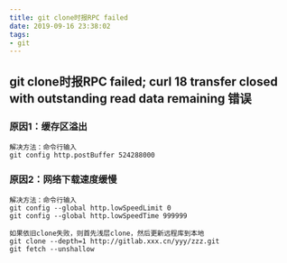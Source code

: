 ```yaml
---
title: git clone时报RPC failed
date: 2019-09-16 23:38:02
tags:
- git
---
```


## git clone时报RPC failed; curl 18 transfer closed with outstanding read data remaining 错误

### 原因1：缓存区溢出

```
解决方法：命令行输入
git config http.postBuffer 524288000
```


### 原因2：网络下载速度缓慢

```
解决方法：命令行输入
git config --global http.lowSpeedLimit 0
git config --global http.lowSpeedTime 999999

如果依旧clone失败，则首先浅层clone，然后更新远程库到本地
git clone --depth=1 http://gitlab.xxx.cn/yyy/zzz.git
git fetch --unshallow
```
